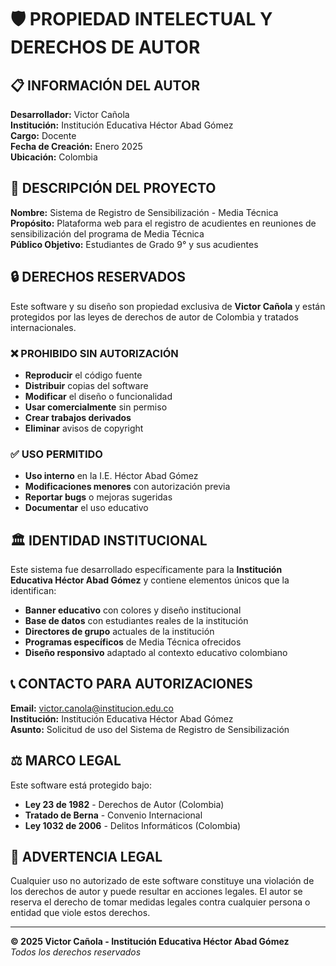 # 🛡️ PROPIEDAD INTELECTUAL Y DERECHOS DE AUTOR

## 📋 INFORMACIÓN DEL AUTOR

**Desarrollador:** Victor Cañola  
**Institución:** Institución Educativa Héctor Abad Gómez  
**Cargo:** Docente  
**Fecha de Creación:** Enero 2025  
**Ubicación:** Colombia  

## 🎯 DESCRIPCIÓN DEL PROYECTO

**Nombre:** Sistema de Registro de Sensibilización - Media Técnica  
**Propósito:** Plataforma web para el registro de acudientes en reuniones de sensibilización del programa de Media Técnica  
**Público Objetivo:** Estudiantes de Grado 9° y sus acudientes  

## 🔒 DERECHOS RESERVADOS

Este software y su diseño son propiedad exclusiva de **Victor Cañola** y están protegidos por las leyes de derechos de autor de Colombia y tratados internacionales.

### ❌ PROHIBIDO SIN AUTORIZACIÓN

- **Reproducir** el código fuente
- **Distribuir** copias del software
- **Modificar** el diseño o funcionalidad
- **Usar comercialmente** sin permiso
- **Crear trabajos derivados**
- **Eliminar** avisos de copyright

### ✅ USO PERMITIDO

- **Uso interno** en la I.E. Héctor Abad Gómez
- **Modificaciones menores** con autorización previa
- **Reportar bugs** o mejoras sugeridas
- **Documentar** el uso educativo

## 🏛️ IDENTIDAD INSTITUCIONAL

Este sistema fue desarrollado específicamente para la **Institución Educativa Héctor Abad Gómez** y contiene elementos únicos que la identifican:

- **Banner educativo** con colores y diseño institucional
- **Base de datos** con estudiantes reales de la institución
- **Directores de grupo** actuales de la institución
- **Programas específicos** de Media Técnica ofrecidos
- **Diseño responsivo** adaptado al contexto educativo colombiano

## 📞 CONTACTO PARA AUTORIZACIONES

**Email:** victor.canola@institucion.edu.co  
**Institución:** Institución Educativa Héctor Abad Gómez  
**Asunto:** Solicitud de uso del Sistema de Registro de Sensibilización  

## ⚖️ MARCO LEGAL

Este software está protegido bajo:
- **Ley 23 de 1982** - Derechos de Autor (Colombia)
- **Tratado de Berna** - Convenio Internacional
- **Ley 1032 de 2006** - Delitos Informáticos (Colombia)

## 🚨 ADVERTENCIA LEGAL

Cualquier uso no autorizado de este software constituye una violación de los derechos de autor y puede resultar en acciones legales. El autor se reserva el derecho de tomar medidas legales contra cualquier persona o entidad que viole estos derechos.

---

**© 2025 Victor Cañola - Institución Educativa Héctor Abad Gómez**  
*Todos los derechos reservados*
